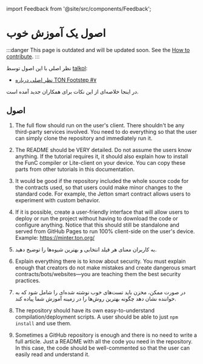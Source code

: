 import Feedback from '@site/src/components/Feedback';

# اصول یک آموزش خوب

:::danger
This page is outdated and will be updated soon.
See the [How to contribute](/v3/contribute/).
:::

نظر اصلی با این اصول توسط [talkol](https://github.com/talkol):

- [نظر اصلی درباره TON Footstep #۷](https://github.com/ton-society/ton-footsteps/issues/7#issuecomment-1187581181)

در اینجا خلاصه‌ای از این نکات برای همکاران جدید آمده است.

## اصول

1. The full flow should run on the user's client. There shouldn't be any third-party services involved. You need to do everything so that the user can simply clone the repository and immediately run it.

2. The README should be VERY detailed. Do not assume the users know anything. If the tutorial requires it, it should also explain how to install the FunC compiler or Lite-client on your device. You can copy these parts from other tutorials in this documentation.

3. It would be good if the repository included the whole source code for the contracts used, so that users could make minor changes to the standard code. For example, the Jetton smart contract allows users to experiment with custom behavior.

4. If it is possible, create a user-friendly interface that will allow users to deploy or run the project without having to download the code or configure anything. Notice that this should still be standalone and served from GitHub Pages to run 100% client-side on the user's device. Example: https://minter.ton.org/

5. به کاربران معنای هر فیلد انتخابی و بهترین شیوه‌ها را توضیح دهید.

6. Explain everything there is to know about security. You must explain enough that creators do not make mistakes and create dangerous smart contracts/bots/websites—you are teaching them the best security practices.

7. در صورت ممکن، مخزن باید تست‌های خوب نوشته شده‌ای را شامل شود که به خواننده نشان دهد چگونه بهترین روش‌ها را در زمینه آموزش شما پیاده کند.

8. The repository should have its own easy-to-understand compilation/deployment scripts. A user should be able to just `npm install` and use them.

9. Sometimes a GitHub repository is enough and there is no need to write a full article. Just a README with all the code you need in the repository. In this case, the code should be well-commented so that the user can easily read and understand it.
  <Feedback />

